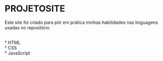 # PROJETOSITE
<div>
 Este site foi criado para pôr em prática minhas habilidades nas linguagens usadas no repositório
<div><br>
 
° HTML<br>
° CSS<br>
° JavaScript<br>
